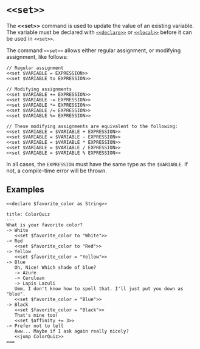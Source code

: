 # `<<set>>`

The **\<\<set\>\>** command is used to update the value of an existing variable. The variable
must be declared with [`<<declare>>`] or [`<<local>>`] before it can be used in `<<set>>`.

The command `<<set>>` allows either regular assignment, or modifying assignment, like follows:

```yarn
// Regular assignment
<<set $VARIABLE = EXPRESSION>>
<<set $VARIABLE to EXPRESSION>>

// Modifying assignments
<<set $VARIABLE += EXPRESSION>>
<<set $VARIABLE -= EXPRESSION>>
<<set $VARIABLE *= EXPRESSION>>
<<set $VARIABLE /= EXPRESSION>>
<<set $VARIABLE %= EXPRESSION>>

// These modifying assignments are equivalent to the following:
<<set $VARIABLE = $VARIABLE + EXPRESSION>>
<<set $VARIABLE = $VARIABLE - EXPRESSION>>
<<set $VARIABLE = $VARIABLE * EXPRESSION>>
<<set $VARIABLE = $VARIABLE / EXPRESSION>>
<<set $VARIABLE = $VARIABLE % EXPRESSION>>
```

In all cases, the `EXPRESSION` must have the same type as the `$VARIABLE`. If not, a compile-time
error will be thrown.


## Examples

```yarn
<<declare $favorite_color as String>>

title: ColorQuiz
---
What is your favorite color?
-> White
   <<set $favorite_color to "White">>
-> Red
   <<set $favorite_color to "Red">>
-> Yellow
   <<set $favorite_color = "Yellow">>
-> Blue
   Oh, Nice! Which shade of blue?
   -> Azure
   -> Cerulean
   -> Lapis Lazuli
   Umm, I don't know how to spell that. I'll just put you down as "blue".
   <<set $favorite_color = "Blue">>
-> Black
   <<set $favorite_color = "Black">>
   That's mine too!
   <<set $affinity += 3>>
-> Prefer not to tell
   Aww... Maybe if I ask again really nicely?
   <<jump ColorQuiz>>
===
```


[`<<declare>>`]: declare.md
[`<<local>>`]: local.md

